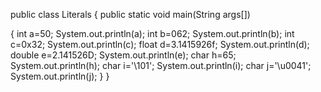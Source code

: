 public class Literals
{
public static void main(String args[])

{
int a=50;
System.out.println(a);
int b=062;
System.out.println(b);
int c=0x32;
System.out.println(c);
float d=3.1415926f;
System.out.println(d);
double e=2.141526D;
System.out.println(e);
char h=65;
System.out.println(h);
char i='\101';
System.out.println(i);
char j='\u0041';
System.out.println(j);
}
}
